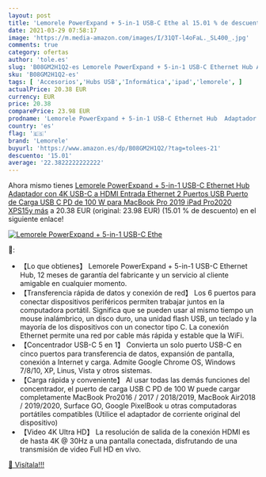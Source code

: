 ```yaml
---
layout: post
title: 'Lemorele PowerExpand + 5-in-1 USB-C Ethe al 15.01 % de descuento'
date: 2021-03-29 07:58:17
image: 'https://m.media-amazon.com/images/I/31QT-l4oFaL._SL400_.jpg'
comments: true
category: ofertas
author: 'tole.es'
slug: 'B08GM2H1Q2-es Lemorele PowerExpand + 5-in-1 USB-C Ethernet Hub Adaptador...'
sku: 'B08GM2H1Q2-es'
tags: [ 'Accesorios','Hubs USB','Informática','ipad','lemorele', ]
actualPrice: 20.38 EUR
currency: EUR
price: 20.38
comparePrice: 23.98 EUR
prodname: 'Lemorele PowerExpand + 5-in-1 USB-C Ethernet Hub  Adaptador con 4K USB-C a HDMI  Entrada Ethernet  2 Puertos USB  Puerto de Carga USB C PD de 100 W para MacBook Pro 2019  iPad Pro2020  XPS15y más'
country: 'es'
flag: '🇪🇸'
brand: 'Lemorele'
buyurl: 'https://www.amazon.es/dp/B08GM2H1Q2/?tag=tolees-21'
descuento: '15.01'
average: '22.3822222222222'
---
```


Ahora mismo tienes [Lemorele PowerExpand + 5-in-1 USB-C Ethernet Hub  Adaptador con 4K USB-C a HDMI  Entrada Ethernet  2 Puertos USB  Puerto de Carga USB C PD de 100 W para MacBook Pro 2019  iPad Pro2020  XPS15y más](https://www.amazon.es/dp/B08GM2H1Q2/?tag=tolees-21) a 20.38 EUR (original: 23.98 EUR) (15.01 %  de descuento) en el siguiente enlace!

[![Lemorele PowerExpand + 5-in-1 USB-C Ethe](https://m.media-amazon.com/images/I/31QT-l4oFaL._SL400_.jpg)](https://www.amazon.es/dp/B08GM2H1Q2/?tag=tolees-21)

🔎:

- 【Lo que obtienes】 Lemorele PowerExpand + 5-in-1 USB-C Ethernet Hub, 12 meses de garantía del fabricante y un servicio al cliente amigable en cualquier momento.
- 【Transferencia rápida de datos y conexión de red】 Los 6 puertos para conectar dispositivos periféricos permiten trabajar juntos en la computadora portátil. Significa que se pueden usar al mismo tiempo un mouse inalámbrico, un disco duro, una unidad flash USB, un teclado y la mayoría de los dispositivos con un conector tipo C. La conexión Ethernet permite una red por cable más rápida y estable que la WiFi.
- 【Concentrador USB-C 5 en 1】 Convierta un solo puerto USB-C en cinco puertos para transferencia de datos, expansión de pantalla, conexión a Internet y carga. Admite Google Chrome OS, Windows 7/8/10, XP, Linus, Vista y otros sistemas.
- 【Carga rápida y conveniente】 Al usar todas las demás funciones del concentrador, el puerto de carga USB C PD de 100 W puede cargar completamente MacBook Pro2016 / 2017 / 2018/2019, MacBook Air2018 / 2019/2020, Surface GO, Google PixelBook u otras computadoras portátiles compatibles (Utilice el adaptador de corriente original del dispositivo)
- 【Video 4K Ultra HD】 La resolución de salida de la conexión HDMI es de hasta 4K @ 30Hz a una pantalla conectada, disfrutando de una transmisión de video Full HD en vivo.

[🛒 Visítala!!!](https://www.amazon.es/dp/B08GM2H1Q2/?tag=tolees-21)

